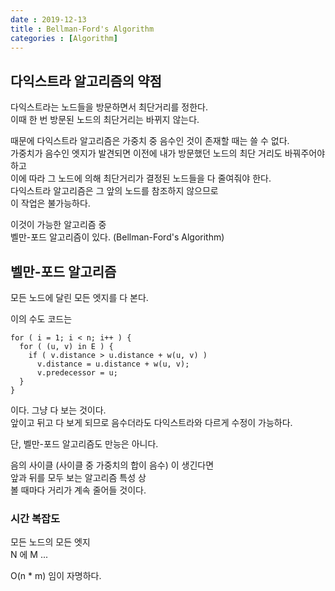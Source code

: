 ```yaml
---
date : 2019-12-13
title : Bellman-Ford's Algorithm
categories : [Algorithm]
---
```


## 다익스트라 알고리즘의 약점

다익스트라는 노드들을 방문하면서 최단거리를 정한다.  
이때 한 번 방문된 노드의 최단거리는 바뀌지 않는다.  

때문에 다익스트라 알고리즘은 가중치 중 음수인 것이 존재할 때는 쓸 수 없다.  
가중치가 음수인 엣지가 발견되면 이전에 내가 방문했던 노드의 최단 거리도 바꿔주어야 하고  
이에 따라 그 노드에 의해 최단거리가 결정된 노드들을 다 줄여줘야 한다.  
다익스트라 알고리즘은 그 앞의 노드를 참조하지 않으므로  
이 작업은 불가능하다.  

이것이 가능한 알고리즘 중  
벨만-포드 알고리즘이 있다. (Bellman-Ford's Algorithm)  

## 벨만-포드 알고리즘  

모든 노드에 달린 모든 엣지를 다 본다.  

이의 수도 코드는  

```pseudo
for ( i = 1; i < n; i++ ) {  
  for ( (u, v) in E ) {
    if ( v.distance > u.distance + w(u, v) )  
      v.distance = u.distance + w(u, v);  
      v.predecessor = u;
  }
}
```

이다. 그냥 다 보는 것이다.  
앞이고 뒤고 다 보게 되므로 음수더라도 다익스트라와 다르게 수정이 가능하다.  

단, 벨만-포드 알고리즘도 만능은 아니다.  

음의 사이클 (사이클 중 가중치의 합이 음수) 이 생긴다면  
앞과 뒤를 모두 보는 알고리즘 특성 상  
볼 때마다 거리가 계속 줄어들 것이다.  


### 시간 복잡도

모든 노드의 모든 엣지  
N 에 M ...

O(n * m) 임이 자명하다.  


